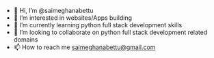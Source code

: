 - 👋 Hi, I’m @saimeghanabettu
- 👀 I’m interested in websites/Apps building
- 🌱 I’m currently learning python full stack development skills
- 💞️ I’m looking to collaborate on python full stack development related domains
- 📫 How to reach me saimeghanabettu@gmail.com

<!---
saimeghanabettu/saimeghanabettu is a ✨ special ✨ repository because its `README.md` (this file) appears on your GitHub profile.
You can click the Preview link to take a look at your changes.
--->
